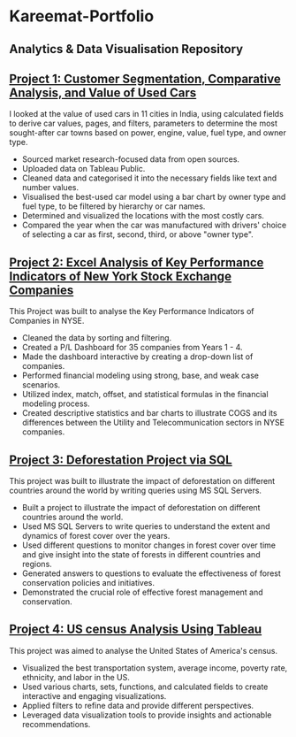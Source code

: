 # Kareemat-Portfolio
## Analytics & Data Visualisation Repository

## [Project 1: Customer Segmentation, Comparative Analysis, and Value of Used Cars](https://public.tableau.com/authoring/UsedCarsVisualizations/Dashboard1#1)
I looked at the value of used cars in 11 cities in India, using calculated fields to derive car values, pages, and filters, parameters to determine the most sought-after car towns based on power, engine, value, fuel type, and owner type. 

* Sourced market research-focused data from open sources. 
* Uploaded data on Tableau Public.
* Cleaned data and categorised it into the necessary fields like text and number values. 
* Visualised the best-used car model using a bar chart by owner type and fuel type, to be filtered by hierarchy or car names.
* Determined and visualized the locations with the most costly cars.
* Compared the year when the car was manufactured with drivers' choice of selecting a car as first, second, third, or above "owner type".

## [Project 2: Excel Analysis of Key Performance Indicators of New York Stock Exchange Companies ](https://docs.google.com/spreadsheets/d/1FEdlSEeWfBA6r9amaltNMoB3ujbPTiVklPYjfiCyaAc/edit#gid=1969204835)
 
 This Project was built to analyse the Key Performance Indicators of Companies in NYSE. 
 
* Cleaned the data by sorting and filtering.
* Created a P/L Dashboard for 35 companies from Years 1 - 4.
* Made the dashboard interactive by creating a drop-down list of companies.
* Performed financial modeling using strong, base, and weak case scenarios.
* Utilized index, match, offset, and statistical formulas in the financial modeling process.
* Created descriptive statistics and bar charts to illustrate COGS and its differences between the Utility and Telecommunication sectors in NYSE companies.
 
## [Project 3: Deforestation Project via SQL](https://github.com/AO-Kareemat/Deforestation-Project.git)

This project was built to illustrate the impact of deforestation on different countries around the world by writing queries using MS SQL Servers. 

* Built a project to illustrate the impact of deforestation on different countries around the world.
* Used MS SQL Servers to write queries to understand the extent and dynamics of forest cover over the years.
* Used different questions to monitor changes in forest cover over time and give insight into the state of forests in different countries and regions.
* Generated answers to questions to evaluate the effectiveness of forest conservation policies and initiatives.
* Demonstrated the crucial role of effective forest management and conservation.

## [Project 4: US census Analysis Using Tableau](https://github.com/AO-Kareemat/TABLEAU-PROJECT.git)

This project was aimed to analyse the United States of America's census. 

* Visualized the best transportation system, average income, poverty rate, ethnicity, and labor in the US.
* Used various charts, sets, functions, and calculated fields to create interactive and engaging visualizations.
* Applied filters to refine data and provide different perspectives.
* Leveraged data visualization tools to provide insights and actionable recommendations.
